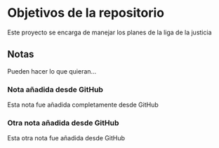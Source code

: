 # Objetivos de la repositorio

Este proyecto se encarga de manejar los planes de la liga de la justicia


## Notas
Pueden hacer lo que quieran...

### Nota añadida desde GitHub
Esta nota fue añadida completamente desde GitHub

### Otra nota añadida desde GitHub
Esta otra nota fue añadida desde GitHub
